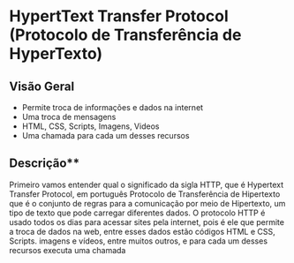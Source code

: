 # HypertText Transfer Protocol (Protocolo de Transferência de HyperTexto)

## Visão Geral

- Permite troca de informações e dados na internet
- Uma troca de mensagens
- HTML, CSS, Scripts, Imagens, Videos
- Uma chamada para cada um desses recursos

## Descrição**

Primeiro vamos entender qual o significado da sigla HTTP, que é Hypertext Transfer Protocol, em português Protocolo de Transferência de Hipertexto que é o conjunto de regras para a comunicação por meio de Hipertexto, um tipo de texto que pode carregar diferentes dados. O protocolo HTTP é usado todos os dias para acessar sites pela internet, pois é ele que permite a troca de dados na web, entre esses dados estão códigos HTML e CSS, Scripts. imagens e vídeos, entre muitos outros, e para cada um desses recursos executa uma chamada
